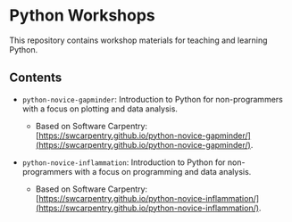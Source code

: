 # Python Workshops

This repository contains workshop materials for teaching and learning Python.

## Contents

- `python-novice-gapminder`: Introduction to Python for non-programmers with a focus on plotting and data analysis.

  - Based on Software Carpentry: [https://swcarpentry.github.io/python-novice-gapminder/](https://swcarpentry.github.io/python-novice-gapminder/).

- `python-novice-inflammation`: Introduction to Python for non-programmers with a focus on programming and data analysis.

  - Based on Software Carpentry: [https://swcarpentry.github.io/python-novice-inflammation/](https://swcarpentry.github.io/python-novice-inflammation/).
